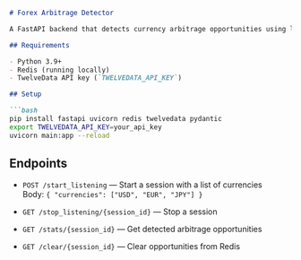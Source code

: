 ```markdown
# Forex Arbitrage Detector

A FastAPI backend that detects currency arbitrage opportunities using live Forex data from TwelveData and stores them in Redis for quick retrieval.

## Requirements

- Python 3.9+
- Redis (running locally)
- TwelveData API key (`TWELVEDATA_API_KEY`)

## Setup

```bash
pip install fastapi uvicorn redis twelvedata pydantic
export TWELVEDATA_API_KEY=your_api_key
uvicorn main:app --reload
```

## Endpoints

- `POST /start_listening` — Start a session with a list of currencies  
  Body: `{ "currencies": ["USD", "EUR", "JPY"] }`

- `GET /stop_listening/{session_id}` — Stop a session

- `GET /stats/{session_id}` — Get detected arbitrage opportunities

- `GET /clear/{session_id}` — Clear opportunities from Redis
```